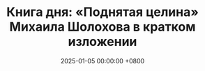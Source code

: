 ---
title: "Книга дня: «Поднятая целина» Михаила Шолохова в кратком изложении"
description: >-
  «Поднятая целина» Михаила Шолохова — эпический роман, опубликованный в 1932–1960 годах, рассказывающий о коллективизации в советской деревне в 1930-е годы. Действие разворачивается в казачьей станице на Дону, где бывший красноармеец Семён Давыдов приезжает организовать колхоз. Погрузитесь в "Поднятую целину" Михаила Шолохова! Эпохальная история о стойкости, любви и жизни в советской деревне. Классика русской литературы!
date: 2025-01-05 00:00:00 +0800
categories: [Мышление, Конспекты-книг]
tags:
  [
    поднятая-целина,
    михаил-шолохов,
    русская-литература,
    исторический-роман,
    советский-союз,
    деревенская-жизнь,
    коллективизация,
    стойкость,
    любовь,
    советская-эпоха,
    классика-литературы,
    борьба-и-выживание,
    аграрная-жизнь
  ]
image: 
alt: Обложка книги "Поднятая целина" Михаила Шолохова
fallback:
  - 
  - 
---